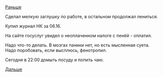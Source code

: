 [Раньше](2016.09.05.md)

Сделал мелкую заглушку по работе, в остальном продолжал лениться.

Купил журнал НК за 06.16.

На сайте госуслуг увидел о неоплаченном налоге с пенёй - оплатил.

Надо что-то делать.
В мозгах паники нет, но есть мысленная суета. Надо поробовать, если высплюсь, фенотропил.

Сегодня в 22:00 домыть посуду и попить чаю.

[Дальше](2016.09.07.md)